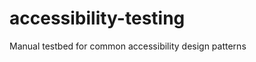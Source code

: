 accessibility-testing
=====================

Manual testbed for common accessibility design patterns
